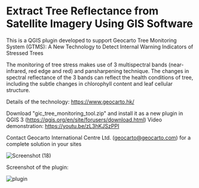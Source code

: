 # Extract Tree Reflectance from Satellite Imagery Using GIS Software

This is a QGIS plugin developed to support Geocarto Tree Monitoring System (GTMS): A New Technology to Detect Internal Warning Indicators of Stressed Trees

The monitoring of tree stress makes use of 3 multispectral bands (near-infrared, red edge and red) and pansharpening technique. The changes in spectral reflectance of the 3 bands can reflect the health conditions of tree, including the subtle changes in chlorophyll content and leaf cellular structure.

Details of the technology: https://www.geocarto.hk/

Download "gic_tree_monitoring_tool.zip" and install it as a new plugin in QGIS 3 (https://qgis.org/en/site/forusers/download.html)
Video demonstration: https://youtu.be/zL3hKJSzPPI

Contact Geocarto International Centre Ltd. (geocarto@geocarto.com) for a complete solution in your sites

![Screenshot (18)](https://user-images.githubusercontent.com/68047356/120999587-e2a1d300-c7bb-11eb-97d4-1338dc5eb838.png)

Screenshot of the plugin:

![plugin](https://user-images.githubusercontent.com/68047356/120999756-0cf39080-c7bc-11eb-99f1-fe39b85717f8.png)

